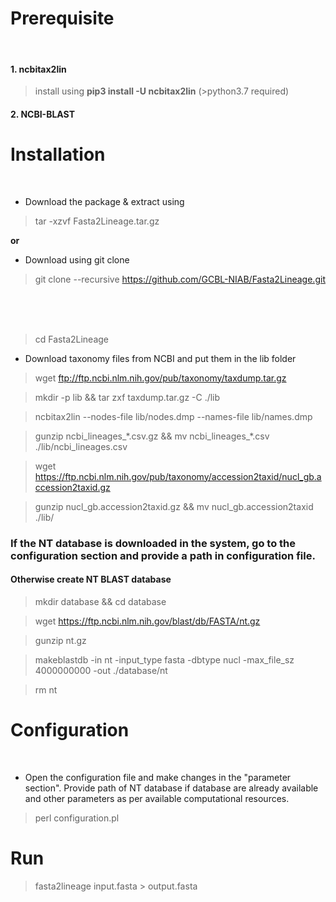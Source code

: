 # Prerequisite 
<br/>

#### 1. ncbitax2lin
> install using **pip3 install -U ncbitax2lin** (>python3.7 required)
#### 2. NCBI-BLAST

# Installation
<br/>

* Download the package & extract using 

> tar -xzvf Fasta2Lineage.tar.gz

**or**

* Download using git clone

> git clone --recursive https://github.com/GCBL-NIAB/Fasta2Lineage.git
<br/>
<br/>
<br/>

> cd Fasta2Lineage

* Download  taxonomy files from NCBI and put them in the lib folder
> wget ftp://ftp.ncbi.nlm.nih.gov/pub/taxonomy/taxdump.tar.gz

> mkdir -p lib && tar zxf taxdump.tar.gz -C ./lib

> ncbitax2lin --nodes-file lib/nodes.dmp --names-file lib/names.dmp

> gunzip ncbi_lineages_\*.csv.gz && mv ncbi_lineages_\*.csv ./lib/ncbi_lineages.csv                   

> wget  https://ftp.ncbi.nlm.nih.gov/pub/taxonomy/accession2taxid/nucl_gb.accession2taxid.gz

> gunzip nucl_gb.accession2taxid.gz && mv nucl_gb.accession2taxid ./lib/


### If the NT database is downloaded in the system, go to the configuration section and provide a path in **configuration file**.

#### Otherwise create NT BLAST database 
> mkdir database && cd database

> wget https://ftp.ncbi.nlm.nih.gov/blast/db/FASTA/nt.gz

> gunzip nt.gz

> makeblastdb -in nt -input_type fasta -dbtype nucl -max_file_sz 4000000000 -out ./database/nt

> rm nt

# Configuration
<br/>

* Open the configuration file and make changes in the "parameter section". Provide path of NT database if database are already available and other parameters as per available computational resources.


> perl configuration.pl


# Run

> fasta2lineage input.fasta > output.fasta



